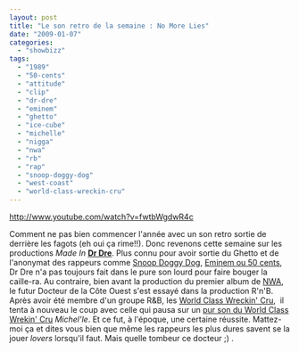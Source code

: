 ```yaml
---
layout: post
title: "Le son retro de la semaine : No More Lies"
date: "2009-01-07"
categories: 
  - "showbizz"
tags: 
  - "1989"
  - "50-cents"
  - "attitude"
  - "clip"
  - "dr-dre"
  - "eminem"
  - "ghetto"
  - "ice-cube"
  - "michelle"
  - "nigga"
  - "nwa"
  - "rb"
  - "rap"
  - "snoop-doggy-dog"
  - "west-coast"
  - "world-class-wreckin-cru"
---
```


http://www.youtube.com/watch?v=fwtbWgdwR4c

Comment ne pas bien commencer l'année avec un son retro sortie de derrière les fagots (eh oui ça rime!!). Donc revenons cette semaine sur les productions _Made In_ **[Dr Dre](http://www.nyamsprod.com/blog/wp-content/uploads/2009/01/picture_dr_dre_world_class_wreckin_cru_1984-color.jpg "Dr Dre dans le groupe World Class Wreckin Cru")**. Plus connu pour avoir sortie du Ghetto et de l'anonymat des rappeurs comme [Snoop Doggy Dog](http://www.dailymotion.com/relevance/search/Dre%2BDay/video/x234mn_dr-dre-feat-snoop-dogg-fuck-wit-dre_music "Fuck With Dr Dre avec un jeunot du nom de Soop Doggy Dog"), [Eminem ou 50 cents](http://www.dudesblox.com/post/nouvelle-version-officielle-crack-a-bottle-eminem-feat-dre-50cent "Eminem est de retour"), Dr Dre n'a pas toujours fait dans le pure son lourd pour faire bouger la caille-ra. Au contraire, bien avant la production du premier album de [NWA](http://www.dailymotion.com/relevance/search/NWA/video/x174ci_nwa-eazye-drdreice-cubemc-rendj_music "Straight Outta Of Compton - l'un des premiers sons de NWA"), le futur Docteur de la Côte Ouest s'est essayé dans la production R'n'B. Après avoir été membre d'un groupe R&B, les [World Class Wreckin' Cru](http://www.nyamsprod.com/blog/wp-content/uploads/2009/01/picture_world_class_wreckin_cru_dr_dre_yella_clintel_pomotion_01.jpg "world class wreckin cru - Le premier groupe de Dr Dre"),  il tenta à nouveau le coup avec celle qui pausa sur un [pur son du World Class Wrekin' Cru](http://www.youtube.com/watch?v=r79u-ppbqkA "Turn Off The Lights de World Class Wreckin' Cru Featuring Michel'le") _Michel'le_. Et ce fut, à l'époque, une certaine réussite. Mattez-moi ça et dites vous bien que même les rappeurs les plus dures savent se la jouer _lovers_ lorsqu'il faut. Mais quelle tombeur ce docteur ;) .
